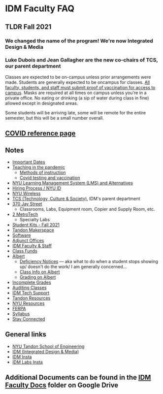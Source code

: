 # IDM Faculty FAQ

## TLDR Fall 2021
### We changed the name of the program! We're now Integrated Design & Media
### Luke Dubois and Jean Gallagher are the new co-chairs of TCS, our parent department

Classes are expected to be on-campus unless prior arrangements were made. Students are generally expected to be oncampus for classes. [All faculty, students, and staff must submit proof of vaccination for access to campus](https://www.nyu.edu/life/safety-health-wellness/coronavirus-information/safety-and-health/covid-19-vaccine/vaccine-requirement.html). Masks are required at all times on campus unless you're in a private office. No eating or drinking (a sip of water during class in fine) allowed except in designated areas.

Some students will be arriving late, some will be remote for the entire semester, but this will be a small number overall.

## [COVID reference page](fall2021_covid_reference.md)

## Notes
* [Important Dates](important_dates.md)
* [Teaching in the pandemic](covid_resources.md)
  * [Methods of instruction](method_of_instruction.md)
  * [Covid testing and vaccination](IRL_Covid_reqs.md)
* [NYU Learning Management System (LMS) and Alternatives](nyu_classes.md)
* [Hiring Process / NYU ID](uploading_i9_and_tax_forms.md)
* [NYU Wireless](nyu_wireless.md)
* [TCS \(Technology, Culture & Society\)](tcs.md), IDM's parent department
* [370 Jay Street](370Jay.md)
  * Classrooms, Labs, Equipment room, Copier and Supply Room, etc.
* [2 MetroTech](2MetroTech.md)
  * Specialty Labs
* [Student Kits - Fall 2021](f2020Kits.md)
* [Tandon Makerspace](makerspace.md)
* [Software](software.md)
* [Adjunct Offices](adjunctoffices_md.md)
* [IDM Faculty & Staff](idm_faculty_and_staff.md)
* [Class Funds](class_funds.md)
* [Albert](grading/albert_roster__grading.md)
  * [Deficiency Notices](grading/deficiency_notices.md) — aka what to do when a student stops showing up/ doesn't do the work/ I am generally concerned...
  * [Class Info on Albert](class_roster.md)
  * [Grading on Albert](grading/)
* [Incomplete Grades](grading/incomplete_grades.md)
* [Auditing Classes](grading/auditing_classes.md)
* [IDM Tech Support](idm_tech_support.md)
* [Tandon Resources](soe_resources.md)
* [NYU Resources](nyu_resources.md)
* [FERPA](ferpa.md)
* [Syllabus](syllabi.md)
* [Stay Connected](stay_connected.md)

## General links
* [NYU Tandon School of Engineering](http://engineering.nyu.edu)
* [IDM \(Integrated Design & Media\)](http://idm.engineering.nyu.edu)
* [IDM Insta](https://instagram.com/idmnyu)
* [IDM Labs Insta](https://instagram.com/idmlabs)

## Additional Documents can be found in the [IDM Faculty Docs](https://drive.google.com/drive/folders/1LSAL0-JkUvCeaEEnBFLSszpnENd_aGxd?usp=sharing) folder on Google Drive
